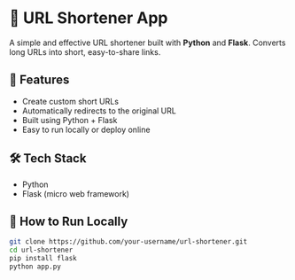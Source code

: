 # 🔗 URL Shortener App

A simple and effective URL shortener built with **Python** and **Flask**. Converts long URLs into short, easy-to-share links.

## 🚀 Features

- Create custom short URLs
- Automatically redirects to the original URL
- Built using Python + Flask
- Easy to run locally or deploy online

## 🛠 Tech Stack

- Python
- Flask (micro web framework)

## 📂 How to Run Locally

```bash
git clone https://github.com/your-username/url-shortener.git
cd url-shortener
pip install flask
python app.py
